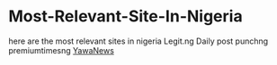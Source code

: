 # Most-Relevant-Site-In-Nigeria
here are the most relevant sites in nigeria
Legit.ng
Daily post
punchng
premiumtimesng
<a href="https://yawanews.ng/">YawaNews</a>

